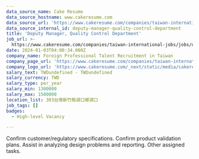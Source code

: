 ```yaml
---
data_source_name: Cake Resume
data_source_hostname: www.cakeresume.com
data_source_url: 'https://www.cakeresume.com/companies/taiwan-international-jobs/jobs'
data_source_internal_id: deputy-manager-quality-control-department
title: 'Deputy Manager, Quality Control Department'
job_url: >-
  https://www.cakeresume.com/companies/taiwan-international-jobs/jobs/deputy-manager-quality-control-department
date: 2024-01-03T04:00:34.000Z
company_name: Foreign Professional Talent Recruitment in Taiwan
company_page_url: 'https://www.cakeresume.com/companies/taiwan-international-jobs'
company_logo_url: 'https://www.cakeresume.com/_next/static/media/cakeresume.e1c03867.svg'
salary_text: TWDundefined - TWDundefined
salary_currency: TWD
salary_type: per_year
salary_min: 1300000
salary_max: 1500000
location_list: 303台灣新竹縣湖口鄉湖口
job_tags: []
badges:
  - High-level Vacancy

---
```


Confirm customer/regulatory specifications. Confirm product validation plans. Assist in analyzing design problems and reporting. Other assigned tasks.